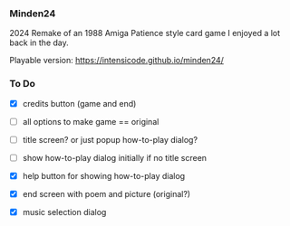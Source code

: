 ### Minden24

2024 Remake of an 1988 Amiga Patience style card game I enjoyed a lot back in the day.

Playable version: https://intensicode.github.io/minden24/

### To Do

- [X] credits button (game and end)
- [ ] all options to make game == original
- [ ] title screen? or just popup how-to-play dialog?
- [ ] show how-to-play dialog initially if no title screen

- [X] help button for showing how-to-play dialog
- [X] end screen with poem and picture (original?)
- [X] music selection dialog
